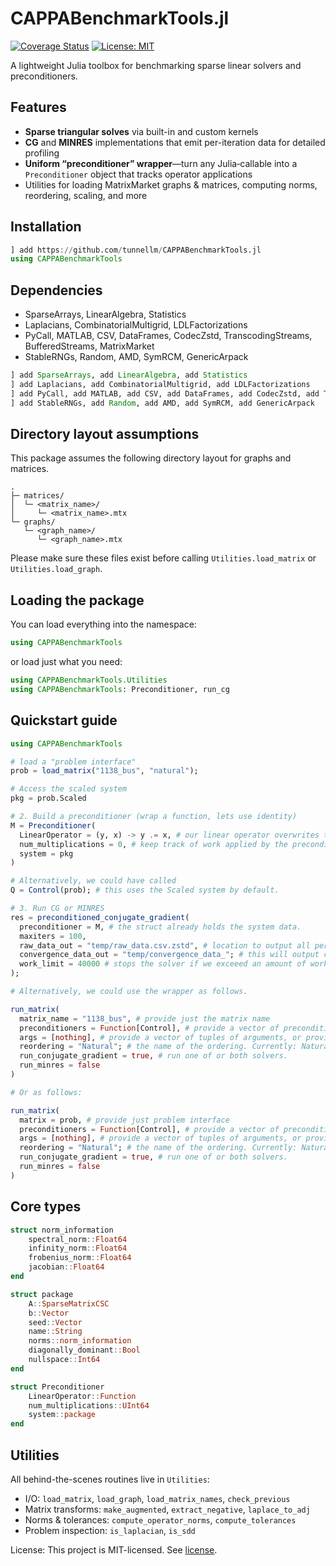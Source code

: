 # CAPPABenchmarkTools.jl

[![Coverage Status](https://coveralls.io/repos/github/tunnellm/CAPPABenchmarkTools.jl/badge.svg?branch=main)](https://coveralls.io/github/tunnellm/CAPPABenchmarkTools.jl?branch=main)
[![License: MIT](https://img.shields.io/badge/License-MIT-blue.svg)](LICENSE)  

A lightweight Julia toolbox for benchmarking sparse linear solvers and preconditioners.

## Features

- **Sparse triangular solves** via built-in and custom kernels  
- **CG** and **MINRES** implementations that emit per-iteration data for detailed profiling  
- **Uniform “preconditioner” wrapper**—turn any Julia‐callable into a `Preconditioner` object that tracks operator applications  
- Utilities for loading MatrixMarket graphs & matrices, computing norms, reordering, scaling, and more

## Installation

```julia
] add https://github.com/tunnellm/CAPPABenchmarkTools.jl
using CAPPABenchmarkTools
```

## Dependencies

* SparseArrays, LinearAlgebra, Statistics
* Laplacians, CombinatorialMultigrid, LDLFactorizations
* PyCall, MATLAB, CSV, DataFrames, CodecZstd, TranscodingStreams, BufferedStreams, MatrixMarket
* StableRNGs, Random, AMD, SymRCM, GenericArpack

```julia
] add SparseArrays, add LinearAlgebra, add Statistics
] add Laplacians, add CombinatorialMultigrid, add LDLFactorizations
] add PyCall, add MATLAB, add CSV, add DataFrames, add CodecZstd, add TranscodingStreams, add BufferedStreams, add MatrixMarket
] add StableRNGs, add Random, add AMD, add SymRCM, add GenericArpack
```

## Directory layout assumptions

This package assumes the following directory layout for graphs and matrices.

```
.
├─ matrices/
│  └─ <matrix_name>/
│     └─ <matrix_name>.mtx
└─ graphs/
   └─ <graph_name>/
      └─ <graph_name>.mtx
```

Please make sure these files exist before calling `Utilities.load_matrix` or `Utilities.load_graph`.


## Loading the package

You can load everything into the namespace:

```julia
using CAPPABenchmarkTools
```

or load just what you need:

```julia
using CAPPABenchmarkTools.Utilities
using CAPPABenchmarkTools: Preconditioner, run_cg
```

## Quickstart guide

```julia
using CAPPABenchmarkTools

# load a "problem interface"
prob = load_matrix("1138_bus", "natural");

# Access the scaled system
pkg = prob.Scaled

# 2. Build a preconditioner (wrap a function, lets use identity)
M = Preconditioner(
  LinearOperator = (y, x) -> y .= x, # our linear operator overwrites the y with the result applied to x.
  num_multiplications = 0, # keep track of work applied by the preconditioner, here we do 0 work.
  system = pkg
)

# Alternatively, we could have called
Q = Control(prob); # this uses the Scaled system by default.

# 3. Run CG or MINRES
res = preconditioned_conjugate_gradient(
  preconditioner = M, # the struct already holds the system data.
  maxiters = 100,
  raw_data_out = "temp/raw_data.csv.zstd", # location to output all performance data.
  convergence_data_out = "temp/convergence_data_"; # this will output convergence data with respect to multiple metrics.
  work_limit = 40000 # stops the solver if we exceeed an amount of work. We use this to limit a preconditioned run if it exceeds some multiple of the work to converge without preconditioning.
);

# Alternatively, we could use the wrapper as follows.

run_matrix(
  matrix_name = "1138_bus", # provide just the matrix name
  preconditioners = Function[Control], # provide a vector of preconditioner functions (defined in Preconditioners)
  args = [nothing], # provide a vector of tuples of arguments, or provide "nothing" if the preconditioner takes no arguments.
  reordering = "Natural"; # the name of the ordering. Currently: Natural, AMD, or RCM
  run_conjugate_gradient = true, # run one of or both solvers.
  run_minres = false
)

# Or as follows:

run_matrix(
  matrix = prob, # provide just problem interface
  preconditioners = Function[Control], # provide a vector of preconditioner functions (defined in Preconditioners)
  args = [nothing], # provide a vector of tuples of arguments, or provide "nothing" if the preconditioner takes no arguments.
  reordering = "Natural"; # the name of the ordering. Currently: Natural, AMD, or RCM
  run_conjugate_gradient = true, # run one of or both solvers.
  run_minres = false
)
```

## Core types

```julia
struct norm_information
    spectral_norm::Float64
    infinity_norm::Float64
    frobenius_norm::Float64
    jacobian::Float64
end

struct package
    A::SparseMatrixCSC
    b::Vector
    seed::Vector
    name::String
    norms::norm_information
    diagonally_dominant::Bool
    nullspace::Int64
end

struct Preconditioner
    LinearOperator::Function
    num_multiplications::UInt64
    system::package
end
```

## Utilities

All behind-the-scenes routines live in `Utilities`:

- I/O: `load_matrix`, `load_graph`, `load_matrix_names`, `check_previous`
- Matrix transforms: `make_augmented`, `extract_negative`, `laplace_to_adj`
- Norms & tolerances: `compute_operator_norms`, `compute_tolerances`
- Problem inspection: `is_laplacian`, `is_sdd`



License: This project is MIT-licensed. See [license](LICENSE.md).
